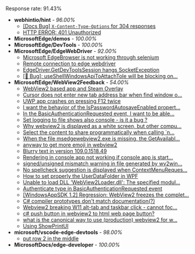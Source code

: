 Response rate: 91.43%

* **webhintio/hint** - _96.00%_
  * [[Docs Bug] `X-Content-Type-Options` for 304 responses](https://github.com/webhintio/hint/issues/5417)
  * [HTTP ERROR: 401 Unauthorized](https://github.com/webhintio/hint/issues/5362)
* **MicrosoftEdge/demos** - _100.00%_
* **MicrosoftEdge/DevTools** - _100.00%_
* **MicrosoftEdge/EdgeWebDriver** - _92.00%_
  * [Microsoft EdgeBrowser is not working through selenium](https://github.com/MicrosoftEdge/EdgeWebDriver/issues/68)
  * [Remote connection to edge webdriver](https://github.com/MicrosoftEdge/EdgeWebDriver/issues/67)
  * [EdgeDriver.GetDevToolsSession hangs SocketException](https://github.com/MicrosoftEdge/EdgeWebDriver/issues/65)
  * [[🐛 Bug]: useShellWindowsApiToAttachToIe will be blocking on...](https://github.com/MicrosoftEdge/EdgeWebDriver/issues/34)
* **MicrosoftEdge/WebView2Feedback** - _54.00%_
  * [WebView2 based app and Steam Overlay](https://github.com/MicrosoftEdge/WebView2Feedback/issues/3200)
  * [Cursor does not enter new tab address bar when find window o...](https://github.com/MicrosoftEdge/WebView2Feedback/issues/3199)
  * [UWP app crashes on pressing F12 twice](https://github.com/MicrosoftEdge/WebView2Feedback/issues/3198)
  * [I want the behavior of the IsPasswordAutosaveEnabled propert...](https://github.com/MicrosoftEdge/WebView2Feedback/issues/3197)
  * [In the BasicAuthenticationRequested event, I want to be able...](https://github.com/MicrosoftEdge/WebView2Feedback/issues/3196)
  * [Set logging to file shows also console  - is it a bug ? ](https://github.com/MicrosoftEdge/WebView2Feedback/issues/3192)
  * [Why webview2 is displayed as a white screen, but other compu...](https://github.com/MicrosoftEdge/WebView2Feedback/issues/3191)
  * [Select the content to share programmatically when calling `n...](https://github.com/MicrosoftEdge/WebView2Feedback/issues/3188)
  * [When the file msedgewebview2.exe is missing, the GetAvailabl...](https://github.com/MicrosoftEdge/WebView2Feedback/issues/3187)
  * [anyway to get more emoji in webview2](https://github.com/MicrosoftEdge/WebView2Feedback/issues/3182)
  * [Blurry text in version 109.0.1518.49](https://github.com/MicrosoftEdge/WebView2Feedback/issues/3180)
  * [Rendering in console app not working if console app is start...](https://github.com/MicrosoftEdge/WebView2Feedback/issues/3177)
  * [signed/unsigned mismatch warning in file generated by wv2win...](https://github.com/MicrosoftEdge/WebView2Feedback/issues/3169)
  * [No spellcheck suggestion is displayed when ContextMenuReques...](https://github.com/MicrosoftEdge/WebView2Feedback/issues/3142)
  * [How to set properly the UserDataFolder in WPF](https://github.com/MicrosoftEdge/WebView2Feedback/issues/3194)
  * [Unable to load DLL 'WebView2Loader.dll': The specified modul...](https://github.com/MicrosoftEdge/WebView2Feedback/issues/3172)
  * [Authenticate type in BasicAuthenticationRequested event](https://github.com/MicrosoftEdge/WebView2Feedback/issues/3170)
  * [[WindowsAppSDK 1.2] Regression: WebView2 freezes the complet...](https://github.com/MicrosoftEdge/WebView2Feedback/issues/3167)
  * [C# compiler prototypes don't match documentation(?)](https://github.com/MicrosoftEdge/WebView2Feedback/issues/3164)
  * [Webview2 breaking W11 alt-tab and taskbar click - cannot foc...](https://github.com/MicrosoftEdge/WebView2Feedback/issues/3157)
  * [c# push button in webview2 to  html web page button?](https://github.com/MicrosoftEdge/WebView2Feedback/issues/3150)
  * [what is the canonical way to use (production) webview2 for w...](https://github.com/MicrosoftEdge/WebView2Feedback/issues/3148)
  * [Using ShowPrintUI](https://github.com/MicrosoftEdge/WebView2Feedback/issues/3143)
* **microsoft/vscode-edge-devtools** - _98.00%_
  * [put row 2 in the middle](https://github.com/microsoft/vscode-edge-devtools/issues/1358)
* **MicrosoftDocs/edge-developer** - _100.00%_